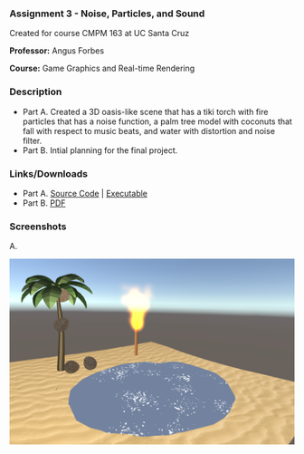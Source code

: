### Assignment 3 - Noise, Particles, and Sound

Created for course CMPM 163 at UC Santa Cruz

**Professor:** Angus Forbes

**Course:** Game Graphics and Real-time Rendering

### Description

- Part A.  Created a 3D oasis-like scene that has a tiki torch with fire particles that has a noise function, a palm tree model with coconuts that fall with respect to music beats, and water with distortion and noise filter.
- Part B.  Intial planning for the final project.

### Links/Downloads

- Part A. [Source Code](https://github.com/wchunl/CM163/tree/master/asg3/Hw3-A_src) | [Executable](https://github.com/wchunl/CM163/tree/master/asg3/Hw3-A)
- Part B. [PDF](https://github.com/wchunl/CM163/tree/master/asg2/Hw3-B)

### Screenshots

A.

![Hw3-A](./Hw3-A_screenshot.png)
